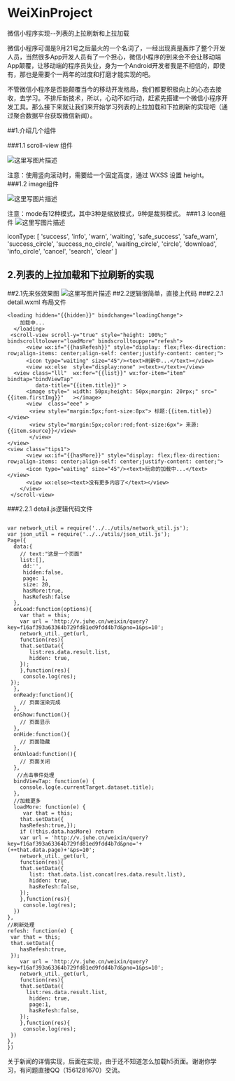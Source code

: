 # WeiXinProject
微信小程序实现--列表的上拉刷新和上拉加载

微信小程序可谓是9月21号之后最火的一个名词了，一经出现真是轰炸了整个开发人员，当然很多App开发人员有了一个担心，微信小程序的到来会不会让移动端App颠覆，让移动端的程序员失业，身为一个Android开发者我是不相信的，即使有，那也是需要个一两年的过度和打磨才能实现的吧。 

不管微信小程序是否能颠覆当今的移动开发格局，我们都要积极向上的心态去接收，去学习。不排斥新技术，所以，心动不如行动，赶紧先搭建一个微信小程序开发工具。那么接下来就让我们来开始学习列表的上拉加载和下拉刷新的实现吧（通过聚合数据平台获取微信新闻）。

##1.介绍几个组件

###1.1 scroll-view 组件 

![这里写图片描述](http://img.blog.csdn.net/20161004103844128)

  注意：使用竖向滚动时，需要给<scroll-view/>一个固定高度，通过 WXSS 设置 height。
###1.2 image组件

![这里写图片描述](http://img.blog.csdn.net/20161004110941566)

注意：mode有12种模式，其中3种是缩放模式，9种是裁剪模式。
###1.3 Icon组件
![这里写图片描述](http://img.blog.csdn.net/20161004111410072)

iconType: [
      'success', 'info', 'warn', 'waiting', 'safe_success', 'safe_warn',
      'success_circle', 'success_no_circle', 'waiting_circle', 'circle', 'download',
      'info_circle', 'cancel', 'search', 'clear'
    ]
## 2.列表的上拉加载和下拉刷新的实现

##2.1先来张效果图
![这里写图片描述](http://img.blog.csdn.net/20161004115244341 )
##2.2逻辑很简单，直接上代码
###2.2.1  detail.wxml 布局文件
```
<loading hidden="{{hidden}}" bindchange="loadingChange">
    加载中...
  </loading>  
 <scroll-view scroll-y="true" style="height: 100%;" bindscrolltolower="loadMore" bindscrolltoupper="refesh">
      <view wx:if="{{hasRefesh}}" style="display: flex;flex-direction: row;align-items: center;align-self: center;justify-content: center;">
      <icon type="waiting" size="45"/><text>刷新中...</text></view>
      <view wx:else  style="display:none" ><text></text></view>
  <view class="lll"  wx:for="{{list}}" wx:for-item="item" bindtap="bindViewTap" 
         data-title="{{item.title}}" >
      <image style=" width: 50px;height: 50px;margin: 20rpx;" src="{{item.firstImg}}"   ></image>
      <view  class="eee" > 
       <view style="margin:5px;font-size:8px"> 标题:{{item.title}}</view>
       <view style="margin:5px;color:red;font-size:6px"> 来源:{{item.source}}</view>
       </view>
</view>
<view class="tips1">
      <view wx:if="{{hasMore}}" style="display: flex;flex-direction: row;align-items: center;align-self: center;justify-content: center;">
      <icon type="waiting" size="45"/><text>玩命的加载中...</text></view>
      <view wx:else><text>没有更多内容了</text></view>
    </view>
 </scroll-view>

```
###2.2.1  detail.js逻辑代码文件

```

var network_util = require('../../utils/network_util.js');
var json_util = require('../../utils/json_util.js');
Page({
  data:{
    // text:"这是一个页面"
    list:[],
     dd:'',
     hidden:false,
     page: 1,
     size: 20,
     hasMore:true,
     hasRefesh:false
  },
  onLoad:function(options){
    var that = this;
    var url = 'http://v.juhe.cn/weixin/query?key=f16af393a63364b729fd81ed9fdd4b7d&pno=1&ps=10';
    network_util._get(url,
    function(res){
    that.setData({
       list:res.data.result.list,
       hidden: true,
    });
    },function(res){
     console.log(res);
 });
  },
  onReady:function(){
    // 页面渲染完成
  },
  onShow:function(){
    // 页面显示
  },
  onHide:function(){
    // 页面隐藏
  },
  onUnload:function(){
    // 页面关闭
  },
   //点击事件处理
  bindViewTap: function(e) {
    console.log(e.currentTarget.dataset.title);
  },
  //加载更多
  loadMore: function(e) {
     var that = this;
    that.setData({
    hasRefesh:true,});
    if (!this.data.hasMore) return
    var url = 'http://v.juhe.cn/weixin/query?key=f16af393a63364b729fd81ed9fdd4b7d&pno='+(++that.data.page)+'&ps=10';
    network_util._get(url,
    function(res){
    that.setData({
       list: that.data.list.concat(res.data.result.list),
       hidden: true,
       hasRefesh:false,
    });
    },function(res){
     console.log(res);
  })
},
//刷新处理
refesh: function(e) {
 var that = this;
 that.setData({
    hasRefesh:true,
 });
    var url = 'http://v.juhe.cn/weixin/query?key=f16af393a63364b729fd81ed9fdd4b7d&pno=1&ps=10';
    network_util._get(url,
    function(res){
    that.setData({
      list:res.data.result.list,
       hidden: true,
       page:1,
       hasRefesh:false,
    });
    },function(res){
     console.log(res);
 })
},
})
```
关于新闻的详情实现，后面在实现，由于还不知道怎么加载h5页面。谢谢你学习，有问题直接QQ（1561281670）交流。



